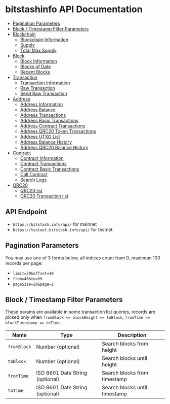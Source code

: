 # bitstashinfo API Documentation

* [Pagination Parameters](#pagination-parameters)
* [Block / Timestamp Filter Parameters](#block--timestamp-filter-parameters)
* [Blockchain](https://github.com/bitstashco/bitstashinfo-api/blob/master/doc/blockchain.md)
  * [Blockchain Information](https://github.com/bitstashco/bitstashinfo-api/blob/master/doc/blockchain.md#Blockchain-Information)
  * [Supply](https://github.com/bitstashco/bitstashinfo-api/blob/master/doc/blockchain.md#Supply)
  * [Total Max Supply](https://github.com/bitstashco/bitstashinfo-api/blob/master/doc/blockchain.md#Total-Max-Supply)
* [Block](https://github.com/bitstashco/bitstashinfo-api/blob/master/doc/block.md)
  * [Block Information](https://github.com/bitstashco/bitstashinfo-api/blob/master/doc/block.md#Block-Information)
  * [Blocks of Date](https://github.com/bitstashco/bitstashinfo-api/blob/master/doc/block.md#Blocks-of-Date)
  * [Recent Blocks](https://github.com/bitstashco/bitstashinfo-api/blob/master/doc/block.md#Recent-Blocks)
* [Transaction](https://github.com/bitstashco/bitstashinfo-api/blob/master/doc/transaction.md)
  * [Transaction Information](https://github.com/bitstashco/bitstashinfo-api/blob/master/doc/transaction.md#Transaction-Information)
  * [Raw Transaction](https://github.com/bitstashco/bitstashinfo-api/blob/master/doc/transaction.md#Raw-Transaction)
  * [Send Raw Transaction](https://github.com/bitstashco/bitstashinfo-api/blob/master/doc/transaction.md#Send-Raw-Transaction)
* [Address](https://github.com/bitstashco/bitstashinfo-api/blob/master/doc/address.md)
  * [Address Information](https://github.com/bitstashco/bitstashinfo-api/blob/master/doc/address.md#Address-Information)
  * [Address Balance](https://github.com/bitstashco/bitstashinfo-api/blob/master/doc/address.md#Address-Balance)
  * [Address Transactions](https://github.com/bitstashco/bitstashinfo-api/blob/master/doc/address.md#Address-Transactions)
  * [Address Basic Transactions](https://github.com/bitstashco/bitstashinfo-api/blob/master/doc/address.md#Address-Basic-Transactions)
  * [Address Contract Transactions](https://github.com/bitstashco/bitstashinfo-api/blob/master/doc/address.md#Address-Contract-Transactions)
  * [Address QRC20 Token Transactions](https://github.com/bitstashco/bitstashinfo-api/blob/master/doc/address.md#Address-QRC20-Token-Transactions)
  * [Address UTXO List](https://github.com/bitstashco/bitstashinfo-api/blob/master/doc/address.md#Address-UTXO-List)
  * [Address Balance History](https://github.com/bitstashco/bitstashinfo-api/blob/master/doc/address.md#Address-Balance-History)
  * [Address QRC20 Balance History](https://github.com/bitstashco/bitstashinfo-api/blob/master/doc/address.md#Address-QRC20-Balance-History)
* [Contract](https://github.com/bitstashco/bitstashinfo-api/blob/master/doc/contract.md)
  * [Contract Information](https://github.com/bitstashco/bitstashinfo-api/blob/master/doc/contract.md#Contract-Information)
  * [Contract Transactions](https://github.com/bitstashco/bitstashinfo-api/blob/master/doc/contract.md#Contract-Transactions)
  * [Contract Basic Transactions](https://github.com/bitstashco/bitstashinfo-api/blob/master/doc/contract.md#Contract-Basic-Transactions)
  * [Call Contract](https://github.com/bitstashco/bitstashinfo-api/blob/master/doc/contract.md#Call-Contract)
  * [Search Logs](https://github.com/bitstashco/bitstashinfo-api/blob/master/doc/contract.md#Search-Logs)
* [QRC20](https://github.com/bitstashco/bitstashinfo-api/blob/master/doc/contract.md)
  * [QRC20 list](https://github.com/bitstashco/bitstashinfo-api/blob/master/doc/contract.md#QRC20-list)
  * [QRC20 Transaction list](https://github.com/bitstashco/bitstashinfo-api/blob/master/doc/contract.md#QRC20-Transaction-list)


## API Endpoint
* `https://bitstash.info/api/` for mainnet
* `https://testnet.bitstash.info/api/` for testnet


## Pagination Parameters

You may use one of 3 forms below, all indices count from 0, maximum 100 records per page:
* `limit=20&offset=40`
* `from=40&to=59`
* `pageSize=20&page=2`


## Block / Timestamp Filter Parameters

These params are available in some transaction list queries,
records are picked only when `fromBlock <= blockHeight <= toBlock`, `fromTime <= blockTimestamp <= toTime`.

<table>
    <thead>
        <tr>
            <th>Name</th>
            <th>Type</th>
            <th>Description</th>
        </tr>
    </thead>
    <tbody>
        <tr>
            <td><code>fromBlock</code></td>
            <td>Number (optional)</td>
            <td>Search blocks from height</td>
        </tr>
        <tr>
            <td><code>toBlock</code></td>
            <td>Number (optional)</td>
            <td>Search blocks until height</td>
        </tr>
        <tr>
            <td><code>fromTime</code></td>
            <td>ISO 8601 Date String (optional)</td>
            <td>Search blocks from timestamp</td>
        </tr>
        <tr>
            <td><code>toTime</code></td>
            <td>ISO 8601 Date String (optional)</td>
            <td>Search blocks until timestamp</td>
        </tr>
    </tbody>
</table>
